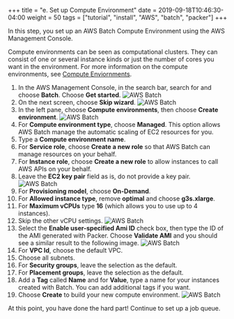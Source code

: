 +++
title = "e. Set up Compute Environment"
date = 2019-09-18T10:46:30-04:00
weight = 50
tags = ["tutorial", "install", "AWS", "batch", "packer"]
+++

In this step, you set up an AWS Batch Compute Environment using the AWS Management Console.

Compute environments can be seen as computational clusters. They can consist of one or several instance kinds or just the number of cores you want in the environment. For more information on the compute environments, see [Compute Enviornments](https://docs.aws.amazon.com/batch/latest/userguide/compute_environments.html).

1. In the AWS Management Console, in the search bar, search for and choose **Batch**. Choose **Get started**.
![AWS Batch](/images/aws-batch/batch1.png)
2. On the next screen, choose **Skip wizard**.
![AWS Batch](/images/aws-batch/batch2.png)
3. In the left pane, choose **Compute environments**, then choose **Create environment**.
![AWS Batch](/images/aws-batch/batch3.png)
4. For **Compute environment type**, choose **Managed**. This option allows AWS Batch manage the automatic scaling of EC2 resources for you.
5. Type a **Compute environment name**.
6. For **Service role**, choose **Create a new role** so that AWS Batch can manage resources on your behalf.
7. For **Instance role**, choose **Create a new role** to allow instances to call AWS APIs on your behalf.
8. Leave the **EC2 key pair** field as is, do not provide a key pair.
![AWS Batch](/images/aws-batch/batch4.png)
9. For **Provisioning model**, choose **On-Demand**.
10. For **Allowed instance type**, remove **optimal** and choose **g3s.xlarge**.
11. For **Maximum vCPUs** type **16** (which allows you to use up to 4 instances).
12. Skip the other vCPU settings.
![AWS Batch](/images/aws-batch/batch5.png)
13. Select the **Enable user-specified Ami ID** check box, then type the ID of the AMI generated with Packer. Choose **Validate AMI** and you should see a similar result to the following image.
![AWS Batch](/images/aws-batch/batch6.png)
14. For **VPC Id**, choose the default VPC.
15. Choose all subnets.
16. For **Security groups**, leave the selection as the default.
17. For **Placement groups**, leave the selection as the default.
18. Add a **Tag** called **Name** and for **Value**, type a name for your instances created with Batch. You can add additional tags if you want.
19. Choose **Create** to build your new compute environment.
![AWS Batch](/images/aws-batch/batch7.png)

At this point, you have done the hard part! Continue to set up a job queue.



